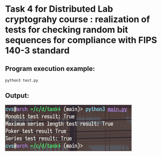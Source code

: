 # Task 4 for Distributed Lab cryptograhy course : realization of tests for checking random bit sequences for compliance with FIPS 140-3 standard
## Program execution example:
```sh
python3 test.py
```
## Output:
![Screenshot](example.png)
